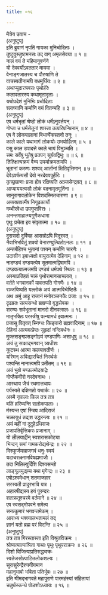 ```yaml
---
title: ०१६

---
```

मैत्रेय उवाच -  
(अनुष्टुप्)  
इति ब्रुवाणं नृपतिं गायका मुनिचोदिताः ।  
तुष्टुवुस्तुष्टमनसः तद् वाग् अमृतसेवया ॥ १ ॥  
नालं वयं ते महिमानुवर्णने  
यो देववर्योऽवततार मायया ।  
वेनाङ्‌गजातस्य च पौरुषाणि ते  
वाचस्पतीनामपि बभ्रमुर्धियः ॥ २ ॥  
अथाप्युदारश्रवसः पृथोर्हरेः  
कलावतारस्य कथामृतादृताः ।  
यथोपदेशं मुनिभिः प्रचोदिताः  
श्लाघ्यानि कर्माणि वयं वितन्महि ॥ ३ ॥  
(अनुष्टुप्)  
एष धर्मभृतां श्रेष्ठो लोकं धर्मेऽनुवर्तयन् ।  
गोप्ता च धर्मसेतूनां शास्ता तत्परिपन्थिनाम् ॥ ४ ॥  
एष वै लोकपालानां बिभर्त्येकस्तनौ तनूः ।  
काले काले यथाभागं लोकयोः उभयोर्हितम् ॥ ५ ॥  
वसु काल उपादत्ते काले चायं विमुञ्चति ।  
समः सर्वेषु भूतेषु प्रतपन् सूर्यवद्विभुः ॥ ॥ ६ ॥  
तितिक्षत्यक्रमं वैन्य उपर्याक्रमतामपि ।  
भूतानां करुणः शश्वद् आर्तानां क्षितिवृत्तिमान् ॥ ७ ॥  
देवेऽवर्षत्यसौ देवो नरदेववपुर्हरिः ।  
कृच्छ्रप्राणाः प्रजा ह्येष रक्षिष्यति अञ्जसेन्द्रवत् ॥ ८ ॥  
आप्याययत्यसौ लोकं वदनामृतमूर्तिना ।  
सानुरागावलोकेन विशदस्मितचारुणा ॥ ९ ॥  
अव्यक्तवर्त्मैष निगूढकार्यो  
गम्भीरवेधा उपगुप्तवित्तः ।  
अनन्तमाहात्म्यगुणैकधामा  
पृथुः प्रचेता इव संवृतात्मा ॥ १० ॥  
(अनुष्टुप्)  
दुरासदो दुर्विषह आसन्नोऽपि विदूरवत् ।  
नैवाभिभवितुं शक्यो वेनारण्युत्थितोऽनलः ॥ ११ ॥  
अन्तर्बहिश्च भूतानां पश्यन् कर्माणि चारणैः ।  
उदासीन इवाध्यक्षो वायुरात्मेव देहिनाम् ॥ १२ ॥  
नादण्ड्यं दण्डयत्येष सुतमात्मद्विषामपि ।  
दण्डयत्यात्मजमपि दण्ड्यं धर्मपथे स्थितः ॥ १३ ॥  
अस्याप्रतिहतं चक्रं पृथोरामानसाचलात् ।  
वर्तते भगवानर्को यावत्तपति गोगणैः ॥ १४ ॥  
रञ्जयिष्यति यल्लोकं अयं आत्मविचेष्टितैः ।  
अथ अमुं आहू राजानं मनोरञ्जनकैः प्रजाः ॥ १५ ॥  
दृढव्रतः सत्यसन्धो ब्रह्मण्यो वृद्धसेवकः ।  
शरण्यः सर्वभूतानां मानदो दीनवत्सलः ॥ १६ ॥  
मातृभक्तिः परस्त्रीषु पत्न्यामर्ध इवात्मनः ।  
प्रजासु पितृवत् स्निग्धः किङ्‌करो ब्रह्मवादिनाम् ॥ १७ ॥  
देहिनां आत्मवत्प्रेष्ठः सुहृदां नन्दिवर्धनः ।  
मुक्तसङ्‌गप्रसङ्‌गोऽयं दण्डपाणिः असाधुषु ॥ १८ ॥  
अयं तु साक्षाद्भगवान् त्र्यधीशः  
कूटस्थ आत्मा कलयावतीर्णः ।  
यस्मिन् अविद्यारचितं निरर्थकं  
पश्यन्ति नानात्वमपि प्रतीतम् ॥ १९ ॥  
अयं भुवो मण्डलमोदयाद्रेः  
गोप्तैकवीरो नरदेवनाथः ।  
आस्थाय जैत्रं रथमात्तचापः  
पर्यस्यते दक्षिणतो यथार्कः ॥ २० ॥  
अस्मै नृपालाः किल तत्र तत्र  
बलिं हरिष्यन्ति सलोकपालाः ।  
मंस्यन्त एषां स्त्रिय आदिराजं  
चक्रायुधं तद्यश उद्धरन्त्यः ॥ २१ ॥  
अयं महीं गां दुदुहेऽधिराजः  
प्रजापतिर्वृत्तिकरः प्रजानाम् ।  
यो लीलयाद्रीन् स्वशरासकोट्या  
भिन्दन् समां गामकरोद्यथेन्द्रः ॥ २२ ॥  
विस्फूर्जयन्नाजगवं धनुः स्वयं  
यदाचरत्क्ष्मामविषह्यमाजौ ।  
तदा निलिल्युर्दिशि दिश्यसन्तो  
लाङ्‌गूलमुद्यम्य यथा मृगेन्द्रः ॥ २३ ॥  
एषोऽश्वमेधान् शतमाजहार  
सरस्वती प्रादुरभावि यत्र ।  
अहारषीद्यस्य हयं पुरन्दरः  
शतक्रतुश्चरमे वर्तमाने ॥ २४ ॥  
एष स्वसद्‌मोपवने समेत्य  
सनत्कुमारं भगवन्तमेकम् ।  
आराध्य भक्त्यालभतामलं तद्  
ज्ञानं यतो ब्रह्म परं विदन्ति ॥ २५ ॥  
(अनुष्टुप्)  
तत्र तत्र गिरस्तास्ता इति विश्रुतविक्रमः ।  
श्रोष्यत्यात्माश्रिता गाथाः पृथुः पृथुपराक्रमः ॥ २६ ॥  
दिशो विजित्याप्रतिरुद्धचक्रः  
स्वतेजसोत्पाटितलोकशल्यः ।  
सुरासुरेन्द्रैरुपगीयमान  
महानुभावो भविता पतिर्भुवः ॥ २७ ॥  
इति श्रीमद्‌भागवते महापुराणे पारमहंस्यां संहितायां  
चतुर्थस्कन्धे षोडशोऽध्यायः ॥ १६ ॥